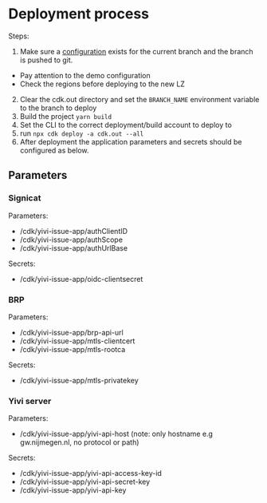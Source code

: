 # Deployment process

Steps:
1. Make sure a [configuration](../src/Configuration.ts) exists for the current branch and the branch is pushed to git.
  - Pay attention to the demo configuration
  - Check the regions before deploying to the new LZ
2. Clear the cdk.out directory and set the `BRANCH_NAME` environment variable to the branch to deploy
3. Build the project `yarn build`
4. Set the CLI to the correct deployment/build account to deploy to
5. run `npx cdk deploy -a cdk.out --all`
6. After deployment the application parameters and secrets should be configured as below.

## Parameters

### Signicat
Parameters:
-	/cdk/yivi-issue-app/authClientID
- /cdk/yivi-issue-app/authScope
- /cdk/yivi-issue-app/authUrlBase

Secrets:
- /cdk/yivi-issue-app/oidc-clientsecret

### BRP 
Parameters:
- /cdk/yivi-issue-app/brp-api-url
- /cdk/yivi-issue-app/mtls-clientcert
- /cdk/yivi-issue-app/mtls-rootca

Secrets: 
- /cdk/yivi-issue-app/mtls-privatekey

### Yivi server
Parameters:
- /cdk/yivi-issue-app/yivi-api-host (note: only hostname e.g gw.nijmegen.nl, no protocol or path)

Secrets:
- /cdk/yivi-issue-app/yivi-api-access-key-id
- /cdk/yivi-issue-app/yivi-api-secret-key
- /cdk/yivi-issue-app/yivi-api-key